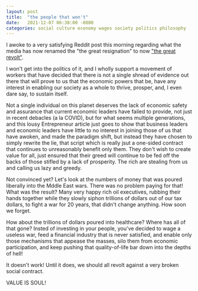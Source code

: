 ```yaml
---
layout: post
title:  "the people that won't"
date:   2021-12-07 06:38:00 -0800
categories: social culture economy wages society politics philosophy 
---
```


I awoke to a very satisfying Reddit post this morning regarding what the media has now renamed the "the great resignation" to now ["the great revolt"](https://www.entrepreneur.com/article/397361).

I won't get into the politics of it, and I wholly support a movement of workers that have decided that there is not a single shread of evidence out there that will prove to us that the economic powers that be, have any interest in enabling our society as a whole to thrive, prosper, and, I even dare say, to sustain itself.

Not a single individual on this planet deserves the lack of economic safety and assurance that current economic leaders have failed to provide, not just in recent debacles (a la COVID), but for what seems multiple generations, and this lousy Entrepreneur article just goes to show that business leaders and economic leaders have little to no interest in joining those of us that have awoken, and made the paradigm shift, but instead they have chosen to simply rewrite the lie,  that script which is really jsut a one-sided contract that continues to unreasonably benefit only them. They don't wish to create value for all, just ensured that their greed will continue to be fed off the backs of those stifled by a lack of prosperity. The rich are stealing from us and calling us lazy and greedy.

Not convinced yet? Let's look at the numbers of money that was poured liberally into the Mddle East wars. There was no problem paying for that! What was the result? Many very happy rich oil executives, rubbing their hands together while they slowly siphon trillions of dollars out of our tax dollars, to fight a war for 20 years, that didn't change anything. How soon we forget.

How about the trillions of dollars poured into healthcare? Where has all of that gone? Insted of investing in your people, you've decided to wage a useless war, feed a financial industry that is never satisfied, and enable only those mechanisms that appease the masses, silo them from economic participation, and keep pushing that quality-of-life bar down into the depths of hell!

It doesn't work! Until it does, we should all revolt against a very broken social contract.

VALUE IS SOUL!
